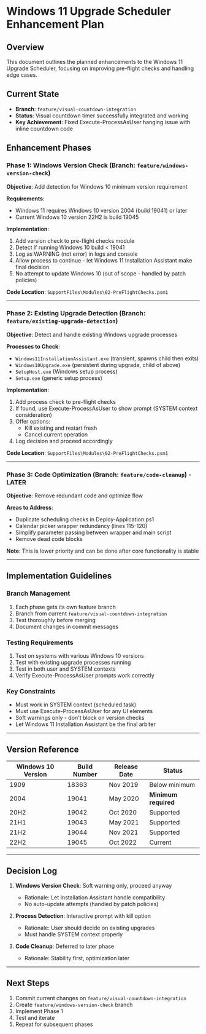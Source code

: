 # Windows 11 Upgrade Scheduler Enhancement Plan

## Overview
This document outlines the planned enhancements to the Windows 11 Upgrade Scheduler, focusing on improving pre-flight checks and handling edge cases.

## Current State
- **Branch**: `feature/visual-countdown-integration`
- **Status**: Visual countdown timer successfully integrated and working
- **Key Achievement**: Fixed Execute-ProcessAsUser hanging issue with inline countdown code

## Enhancement Phases

### Phase 1: Windows Version Check (Branch: `feature/windows-version-check`)
**Objective**: Add detection for Windows 10 minimum version requirement

**Requirements**:
- Windows 11 requires Windows 10 version 2004 (build 19041) or later
- Current Windows 10 version 22H2 is build 19045

**Implementation**:
1. Add version check to pre-flight checks module
2. Detect if running Windows 10 build < 19041
3. Log as WARNING (not error) in logs and console
4. Allow process to continue - let Windows 11 Installation Assistant make final decision
5. No attempt to update Windows 10 (out of scope - handled by patch policies)

**Code Location**: `SupportFiles\Modules\02-PreFlightChecks.psm1`

---

### Phase 2: Existing Upgrade Detection (Branch: `feature/existing-upgrade-detection`)
**Objective**: Detect and handle existing Windows upgrade processes

**Processes to Check**:
- `Windows11InstallationAssistant.exe` (transient, spawns child then exits)
- `Windows10Upgrade.exe` (persistent during upgrade, child of above)
- `SetupHost.exe` (Windows setup process)
- `Setup.exe` (generic setup process)

**Implementation**:
1. Add process check to pre-flight checks
2. If found, use Execute-ProcessAsUser to show prompt (SYSTEM context consideration)
3. Offer options:
   - Kill existing and restart fresh
   - Cancel current operation
4. Log decision and proceed accordingly

**Code Location**: `SupportFiles\Modules\02-PreFlightChecks.psm1`

---

### Phase 3: Code Optimization (Branch: `feature/code-cleanup`) - LATER
**Objective**: Remove redundant code and optimize flow

**Areas to Address**:
- Duplicate scheduling checks in Deploy-Application.ps1
- Calendar picker wrapper redundancy (lines 115-120)
- Simplify parameter passing between wrapper and main script
- Remove dead code blocks

**Note**: This is lower priority and can be done after core functionality is stable

---

## Implementation Guidelines

### Branch Management
1. Each phase gets its own feature branch
2. Branch from current `feature/visual-countdown-integration`
3. Test thoroughly before merging
4. Document changes in commit messages

### Testing Requirements
1. Test on systems with various Windows 10 versions
2. Test with existing upgrade processes running
3. Test in both user and SYSTEM contexts
4. Verify Execute-ProcessAsUser prompts work correctly

### Key Constraints
- Must work in SYSTEM context (scheduled task)
- Must use Execute-ProcessAsUser for any UI elements
- Soft warnings only - don't block on version checks
- Let Windows 11 Installation Assistant be the final arbiter

---

## Version Reference

| Windows 10 Version | Build Number | Release Date | Status |
|-------------------|--------------|--------------|---------|
| 1909 | 18363 | Nov 2019 | Below minimum |
| 2004 | 19041 | May 2020 | **Minimum required** |
| 20H2 | 19042 | Oct 2020 | Supported |
| 21H1 | 19043 | May 2021 | Supported |
| 21H2 | 19044 | Nov 2021 | Supported |
| 22H2 | 19045 | Oct 2022 | Current |

---

## Decision Log

1. **Windows Version Check**: Soft warning only, proceed anyway
   - Rationale: Let Installation Assistant handle compatibility
   - No auto-update attempts (handled by patch policies)

2. **Process Detection**: Interactive prompt with kill option
   - Rationale: User should decide on existing upgrades
   - Must handle SYSTEM context properly

3. **Code Cleanup**: Deferred to later phase
   - Rationale: Stability first, optimization later

---

## Next Steps

1. Commit current changes on `feature/visual-countdown-integration`
2. Create `feature/windows-version-check` branch
3. Implement Phase 1
4. Test and iterate
5. Repeat for subsequent phases